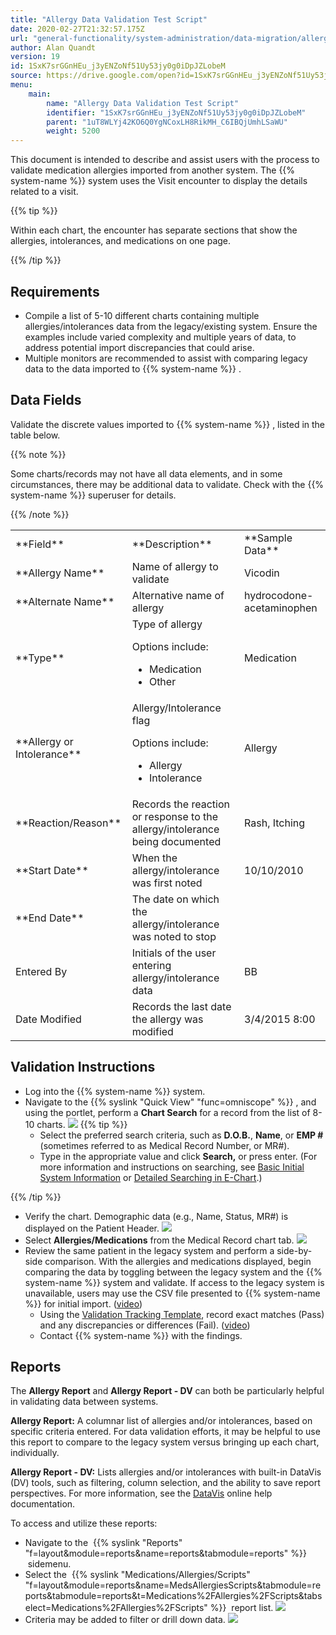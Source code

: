 ```yaml
---
title: "Allergy Data Validation Test Script"
date: 2020-02-27T21:32:57.175Z
url: "general-functionality/system-administration/data-migration/allergy-data-validation-test-script.html"
author: Alan Quandt
version: 19
id: 1SxK7srGGnHEu_j3yENZoNf51Uy53jy0g0iDpJZLobeM
source: https://drive.google.com/open?id=1SxK7srGGnHEu_j3yENZoNf51Uy53jy0g0iDpJZLobeM
menu:
    main:
        name: "Allergy Data Validation Test Script"
        identifier: "1SxK7srGGnHEu_j3yENZoNf51Uy53jy0g0iDpJZLobeM"
        parent: "1uT8WLYj42KO6Q0YgNCoxLH8RikMH_C6IBQjUmhLSaWU"
        weight: 5200
---
```

This document is intended to describe and assist users with the process to validate medication allergies imported from another system. The {{% system-name %}} system uses the Visit encounter to display the details related to a visit. 

{{% tip %}}

Within each chart, the encounter has separate sections that show the allergies, intolerances, and medications on one page.

{{% /tip %}}


## Requirements

* Compile a list of 5-10 different charts containing multiple allergies/intolerances data from the legacy/existing system. Ensure the examples include varied complexity and multiple years of data, to address potential import discrepancies that could arise. 
* Multiple monitors are recommended to assist with comparing legacy data to the data imported to {{% system-name %}} . 

## Data Fields

Validate the discrete values imported to {{% system-name %}} , listed in the table below. 

{{% note %}}

Some charts/records may not have all data elements, and in some circumstances, there may be additional data to validate. Check with the {{% system-name %}} superuser for details.

{{% /note %}}


<table>
  <tr>
    <td>
**Field**    </td>
    <td>
**Description**    </td>
    <td>
**Sample Data**    </td>
  </tr>
  <tr>
    <td>
**Allergy Name**    </td>
    <td>
Name of allergy to validate    </td>
    <td>
Vicodin    </td>
  </tr>
  <tr>
    <td>
**Alternate Name**    </td>
    <td>
Alternative name of allergy    </td>
    <td>
hydrocodone-acetaminophen    </td>
  </tr>
  <tr>
    <td>
**Type**    </td>
    <td>
Type of allergy

Options include:

* Medication
* Other    </td>
    <td>
Medication    </td>
  </tr>
  <tr>
    <td>
**Allergy or Intolerance**    </td>
    <td>
Allergy/Intolerance flag

Options include:

* Allergy
* Intolerance    </td>
    <td>
Allergy    </td>
  </tr>
  <tr>
    <td>
**Reaction/Reason**    </td>
    <td>
Records the reaction or response to the allergy/intolerance being documented    </td>
    <td>
Rash, Itching    </td>
  </tr>
  <tr>
    <td>
**Start Date**    </td>
    <td>
When the allergy/intolerance was first noted    </td>
    <td>
10/10/2010    </td>
  </tr>
  <tr>
    <td>
**End Date**    </td>
    <td>
The date on which the allergy/intolerance was noted to stop    </td>
    <td>
    </td>
  </tr>
  <tr>
    <td>
Entered By    </td>
    <td>
Initials of the user entering allergy/intolerance data    </td>
    <td>
BB    </td>
  </tr>
  <tr>
    <td>
Date Modified    </td>
    <td>
Records the last date the allergy was modified    </td>
    <td>
3/4/2015 8:00    </td>
  </tr>
</table>

## Validation Instructions

* Log into the {{% system-name %}} system.
* Navigate to the {{% syslink "Quick View" "func=omniscope" %}} , and using the portlet, perform a <strong>Chart Search</strong> for a record from the list of 8-10 charts.  ![](../../../external_files/ba2565ae7f28ae2bc3deb4d5c9e480f3.png)  {{% tip %}}
    * Select the preferred search criteria, such as <strong>D.O.B.</strong>, <strong>Name</strong>, or <strong>EMP #</strong> (sometimes referred to as Medical Record Number, or MR#).
    * Type in the appropriate value and click <strong>Search,</strong> or press enter. (For more information and instructions on searching, see [Basic Initial System Information](../../e-chart/basic-initial-system-information.html) or [Detailed Searching in E-Chart](../../e-chart/detailed-searching-in-e-chart.html).)

{{% /tip %}}


* Verify the chart. Demographic data (e.g., Name, Status, MR#) is displayed on the Patient Header.  ![](../../../external_files/fc4a55c6aa34edbba920cbc5479b0638.png)   
* Select <strong>Allergies/Medications</strong> from the Medical Record chart tab.  ![](../../../external_files/34b0e17ab629426de1392cf5f21d3422.png)   
* Review the same patient in the legacy system and perform a side-by-side comparison. With the allergies and medications displayed, begin comparing the data by toggling between the legacy system and the {{% system-name %}} system and validate. If access to the legacy system is unavailable, users may use the CSV file presented to {{% system-name %}} for initial import. ([video](https://drive.google.com/open?id=1-PoLE-uKdtcT7hEhc7aH3FLNuipu9RMw))
    * Using the [Validation Tracking Template](https://docs.google.com/spreadsheets/d/1FRV_L_J38dhBDi13elXHVJddMuIZy6Sq5P3Viv9IXxE/edit#gid=0), record exact matches (Pass) and any discrepancies or differences (Fail). ([video](https://drive.google.com/open?id=1-NeQexrq2pMf_U4EFzoRTengEOjEp_2U))
    * Contact {{% system-name %}} with the findings.

## Reports

The **Allergy Report** and **Allergy Report - DV** can both be particularly helpful in validating data between systems.

**Allergy Report:** A columnar list of allergies and/or intolerances, based on specific criteria entered. For data validation efforts, it may be helpful to use this report to compare to the legacy system versus bringing up each chart, individually.

**Allergy Report - DV:** Lists allergies and/or intolerances with built-in DataVis (DV) tools, such as filtering, column selection, and the ability to save report perspectives. For more information, see the [DataVis](../../reports/using-datavis-grids-data-tools.html) online help documentation.

To access and utilize these reports:

* Navigate to the  {{% syslink "Reports" "f=layout&module=reports&name=reports&tabmodule=reports" %}}  sidemenu.
* Select the  {{% syslink "Medications/Allergies/Scripts" "f=layout&module=reports&name=MedsAllergiesScripts&tabmodule=reports&tabmodule=reports&t=Medications%2FAllergies%2FScripts&tabselect=Medications%2FAllergies%2FScripts" %}}  report list.  ![](../../../external_files/238b38b69ca8b2ffaf415730f46f0ded.png)   
* Criteria may be added to filter or drill down data.  ![](../../../external_files/c8c2bd5f13250a71da5064ca5118dbc4.png)
